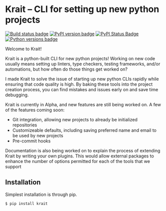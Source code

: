 # Krait – CLI for setting up new python projects

[![Build status badge](https://img.shields.io/github/workflow/status/taliamax/krait/build)](https://github.com/taliamax/krait/actions?query=workflow%3Abuild)
[![PyPI version badge](https://img.shields.io/pypi/v/krait)](https://pypi.org/project/krait/)
[![PyPI Status Badge](https://img.shields.io/pypi/status/krait)](https://pypi.org/project/krait/)
[![Python versions badge](https://img.shields.io/pypi/pyversions/krait)](https://github.com/taliamax/krait)

Welcome to Krait!

Krait is a python-built CLI for new python projects! Working on new code usually means setting up linters, type checkers, testing frameworks, and/or automations, but how often do those things get worked on?

I made Krait to solve the issue of starting up new python CLIs rapidly while ensuring that code quality is high. By baking these tools into the project creation process, you can find mistakes and issues early on and save time debugging.

Krait is currently in Alpha, and new features are still being worked on. A few of the features coming soon:

- Git integration, allowing new projects to already be initialized repositories
- Customizeable defaults, including saving preferred name and email to be used by new projects
- Pre-commit hooks

Documentation is also being worked on to explain the process of extending Krait by writing your own plugins. This would allow external packages to enhance the number of options permitted for each of the tools that we support


## Installation

Simplest installation is through pip.

```bash
$ pip install krait
```
